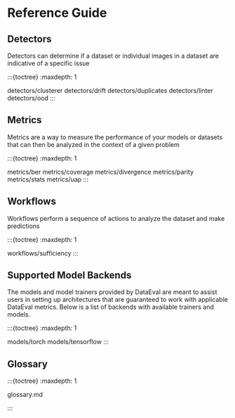 Reference Guide
===============

Detectors
---------

Detectors can determine if a dataset or individual images in a dataset are indicative of a specific issue

:::{toctree}
:maxdepth: 1

detectors/clusterer
detectors/drift
detectors/duplicates
detectors/linter
detectors/ood
:::

Metrics
-------

Metrics are a way to measure the performance of your models or datasets that can
then be analyzed in the context of a given problem

:::{toctree}
:maxdepth: 1

metrics/ber
metrics/coverage
metrics/divergence
metrics/parity
metrics/stats
metrics/uap
:::

Workflows
-------

Workflows perform a sequence of actions to analyze the dataset and make predictions

:::{toctree}
:maxdepth: 1

workflows/sufficiency
:::

Supported Model Backends
------------------------

The models and model trainers provided by DataEval are meant to assist users in setting up
architectures that are guaranteed to work with applicable DataEval metrics.
Below is a list of backends with available trainers and models. 

:::{toctree}
:maxdepth: 1

models/torch
models/tensorflow
:::

Glossary
--------------
:::{toctree}
:maxdepth: 1

glossary.md

:::